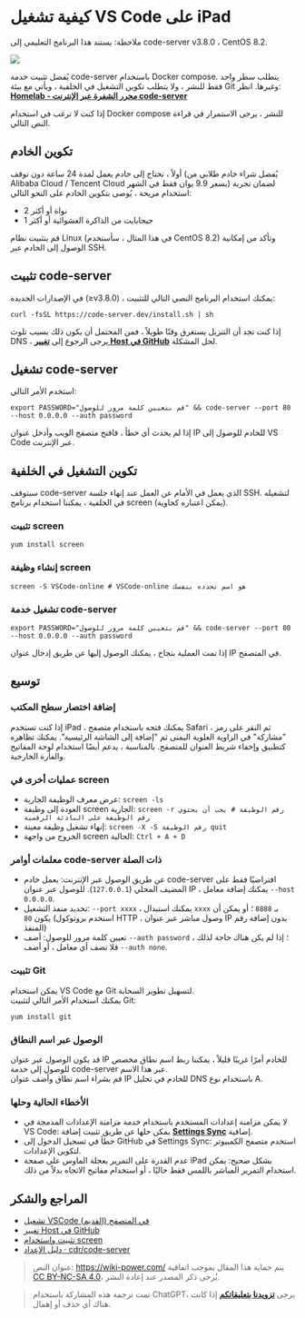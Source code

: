 # كيفية تشغيل VS Code على iPad

ملاحظة: يستند هذا البرنامج التعليمي إلى code-server v3.8.0 ، CentOS 8.2.

![](https://media.wiki-power.com/img/20201221140748.jpg)

يُفضل تثبيت خدمة code-server باستخدام Docker compose.
يتطلب سطر واحد فقط للنشر ، ولا يتطلب تكوين التشغيل في الخلفية ، ويأتي مع بيئة Git وغيرها.
انظر: [**Homelab - محرر الشفرة عبر الإنترنت code-server**](https://wiki-power.com/Homelab-%E5%9C%A8%E7%BA%BF%E4%BB%A3%E7%A0%81%E7%BC%96%E8%BE%91%E5%99%A8code-server)

إذا كنت لا ترغب في استخدام Docker compose للنشر ، يرجى الاستمرار في قراءة النص التالي.

## تكوين الخادم

أولاً ، تحتاج إلى خادم يعمل لمدة 24 ساعة دون توقف (يُفضل شراء خادم طلابي من Alibaba Cloud / Tencent Cloud بسعر 9.9 يوان فقط في الشهر)
لضمان تجربة استخدام مريحة ، يُوصى بتكوين الخادم على النحو التالي:

- 2 نواة أو أكثر
- 1 جيجابايت من الذاكرة العشوائية أو أكثر

قم بتثبيت نظام Linux (في هذا المثال ، سأستخدم CentOS 8.2) وتأكد من إمكانية الوصول إلى الخادم عبر SSH.

## تثبيت code-server

في الإصدارات الجديدة (≥v3.8.0) ، يمكنك استخدام البرنامج النصي التالي للتثبيت:

```shell
curl -fsSL https://code-server.dev/install.sh | sh
```

إذا كنت تجد أن التنزيل يستغرق وقتًا طويلاً ، فمن المحتمل أن يكون ذلك بسبب تلوث DNS ، يرجى الرجوع إلى [**تغيير Host في GitHub**](https://wiki-power.com/GitHub改Host) لحل المشكلة.

## تشغيل code-server

استخدم الأمر التالي:

```shell
export PASSWORD="قم بتعيين كلمة مرور للوصول" && code-server --port 80 --host 0.0.0.0 --auth password
```

إذا لم يحدث أي خطأ ، فافتح متصفح الويب وأدخل عنوان IP للخادم للوصول إلى VS Code عبر الإنترنت.

## تكوين التشغيل في الخلفية

سيتوقف code-server الذي يعمل في الأمام عن العمل عند إنهاء جلسة SSH.
لتشغيله في الخلفية ، يمكننا استخدام برنامج screen (يمكن اعتباره كحاوية).

### تثبيت screen

```shell
yum install screen
```

### إنشاء وظيفة screen

```shell
screen -S VSCode-online # VSCode-online هو اسم تحدده بنفسك
```

### تشغيل خدمة code-server

```shell
export PASSWORD="قم بتعيين كلمة مرور للوصول" && code-server --port 80 --host 0.0.0.0 --auth password
```

إذا تمت العملية بنجاح ، يمكنك الوصول إليها عن طريق إدخال عنوان IP في المتصفح.

## توسيع

### إضافة اختصار سطح المكتب

إذا كنت تستخدم iPad ، يمكنك فتحه باستخدام متصفح Safari ، ثم النقر على رمز "مشاركة" في الزاوية العلوية اليمنى ثم "إضافة إلى الشاشة الرئيسية".
يمكنك تظاهره كتطبيق وإخفاء شريط العنوان للمتصفح.
بالمناسبة ، يدعم أيضًا استخدام لوحة المفاتيح والفأرة الخارجية.

### عمليات أخرى في screen

- عرض معرف الوظيفة الجارية: `screen -ls`
- العودة إلى وظيفة screen الجارية: `screen -r رقم الوظيفة # يجب أن يحتوي رقم الوظيفة على البادئة الرقمية`
- إنهاء تشغيل وظيفة معينة: `screen -X -S رقم الوظيفة quit`
- الخروج من واجهة screen الحالية: `Ctrl + A + D`

### معلمات أوامر code-server ذات الصلة

- عن طريق الوصول عبر الإنترنت: يعمل خادم code-server افتراضيًا فقط على المضيف المحلي (`127.0.0.1`). للوصول عبر عنوان IP ، يمكنك إضافة معامل `--host 0.0.0.0`.
- تحديد منفذ التشغيل: `--port xxxx` ، يمكنك استبدال `xxxx` بـ `8888` ؛ أو يمكن أن يكون `80` (استخدم بروتوكول HTTP ، وصول مباشر عبر عنوان IP بدون إضافة رقم المنفذ)
- تعيين كلمة مرور للوصول: أضف `--auth password` ؛ إذا لم يكن هناك حاجة لذلك ، فلا تضف أي معامل ، أو أضف `--auth none`.

### تثبيت Git

يمكن استخدام VS Code مع Git لتسهيل تطوير السحابة.  
يمكنك استخدام الأمر التالي لتثبيت Git:

```shell
yum install git
```

### الوصول عبر اسم النطاق

قد يكون الوصول عبر عنوان IP للخادم أمرًا غريبًا قليلاً ، يمكننا ربط اسم نطاق مخصص للوصول إلى خدمة code-server عبر هذا الاسم.  
قم بشراء اسم نطاق وأضف عنوان IP للخادم في تحليل DNS باستخدام نوع A.

### الأخطاء الحالية وحلها

- لا يمكن مزامنة إعدادات المستخدم باستخدام خدمة مزامنة الإعدادات المدمجة في VS Code: يمكن حلها عن طريق تثبيت إضافة [**Settings Sync**](https://marketplace.visualstudio.com/items?itemName=Shan.code-settings-sync) إضافية.
- خطأ في تسجيل الدخول إلى GitHub في Settings Sync: استخدم متصفح الكمبيوتر لتكوين الإعدادات.
- عدم القدرة على التمرير بعجلة الماوس على صفحة iPad بشكل صحيح: يمكن استخدام التمرير المباشر باللمس فقط حاليًا ، أو استخدام مفاتيح الاتجاه بدلاً من ذلك.

## المراجع والشكر

- [تشغيل VSCode في المتصفح (القديم)](https://wiki-power.com/在浏览器上运行VSCode（旧）)
- [تغيير Host في GitHub](https://wiki-power.com/GitHub改Host)
- [تثبيت واستخدام screen](https://www.jianshu.com/p/420569381e74)
- [دليل الإعداد · cdr/code-server](https://github.com/cdr/code-server/blob/v3.8.0/doc/guide.md)

> عنوان النص: <https://wiki-power.com/>
> يتم حماية هذا المقال بموجب اتفاقية [CC BY-NC-SA 4.0](https://creativecommons.org/licenses/by/4.0/deed.zh)، يُرجى ذكر المصدر عند إعادة النشر.

> تمت ترجمة هذه المشاركة باستخدام ChatGPT، يرجى [**تزويدنا بتعليقاتكم**](https://github.com/linyuxuanlin/Wiki_MkDocs/issues/new) إذا كانت هناك أي حذف أو إهمال.
